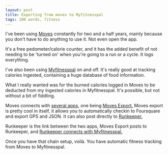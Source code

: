 ```yaml
---
layout: post
title: Exporting from moves to Myfitnesspal
tags: 100 words, fitness
---
```


I've been using [Moves](https://www.moves-app.com/) constantly for two and a half years, mainly because you don't have to do anything to use it. Not even open the app.

It's a free pedometer/calorie counter, and it has the added benefit of not needing to be 'turned on' when you're going to a run or a cycle. It logs everything.

I've also been using [Myfitnesspal](myfitnesspal.com) on and off. It's really good at tracking calories ingested, containing a huge database of food information.

What I really wanted was for the burned calories logged in Moves to be deducted from my ingested calories in Myfitnesspal. It's possible, but not without a bit of fiddling.

Moves connects with [several apps,](https://apps.moves-app.com/) one being [Moves Export.](http://www.moves-export.com/) Moves export is pretty cool in itself, it allows you to automatically checkin to Foursquare and export GPS and JSON. It can also post directly to [Runkeeper.](http://runkeeper.com)

Runkeeper is the link between the two apps, Moves Export posts to Runkeeper, and [Runkeeper connects with Myfitnesspal.](https://www.myfitnesspal.com/apps/show/102)

Once you have that chain setup, voilà. You have automatic fitness tracking from Moves to Myfitnesspal.
